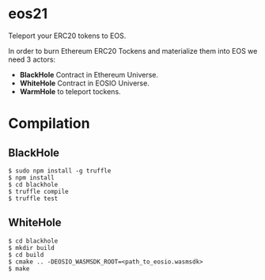 # eos21
Teleport your ERC20 tokens to EOS.

In order to burn Ethereum ERC20 Tockens and materialize them into EOS we need 3 actors:

* **BlackHole** Contract in Ethereum Universe.
* **WhiteHole** Contract in EOSIO Universe.
* **WarmHole** to teleport tockens.

# Compilation
## BlackHole
```
$ sudo npm install -g truffle
$ npm install
$ cd blackhole
$ truffle compile
$ truffle test
```

## WhiteHole
```
$ cd blackhole
$ mkdir build
$ cd build
$ cmake .. -DEOSIO_WASMSDK_ROOT=<path_to_eosio.wasmsdk>
$ make


